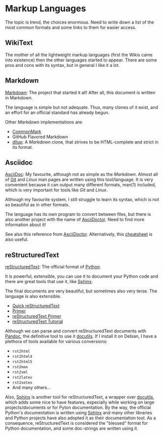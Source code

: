Markup Languages
================

The topic is trend, the choices enormous.  Need to write down a list of the most
common formats and some links to them for easier access.

## WikiText

The mother of all the lightweight markup languages (first the Wikis came into existence)
then the other languages started to appear.  There are some pros and cons with its syntax,
but in general I like it a lot.

[wikitext]:	https://en.wikipedia.org/wiki/Wiki#Editing


## Markdown

[Markdown]:
The project that started it all!  After all, this document is written in Markdown.

The language is simple but not adequate.  Thus, many clones of it exist, and an effort
for an official standard has already begun.

Other *Markdown* implementations are:

   * [CommonMark]
   * GitHub Flavored Markdown
   * [dllup][dllup]:
   A *Markdown* clone, that strives to be HTML-complete and strict in its format.

[Markdown]:	http://daringfireball.net/projects/markdown/
[CommonMark]:	http://commonmark.org/
[dllup]:	http://www.dllu.net/programming/dllup/


## Asciidoc

[AsciiDoc]:
My favourite, although not as simple as the *Markdown*.
Almost all of [Git] and *Linux* man pages are written using this
tool/language.  It is very convenient because it can output many different formats,
man(1) included, which is very important for tools like *Git* and *Linux*.

Although my favourite system, I still struggle to learn its syntax, which is not so
beautiful as in other formats.

The language has its own program to convert between files, but there is also
another project with the name of [AsciiDoctor].  Need to find more
information about it!

See also this reference from [AsciiDoctor][asciidoc-ref].
Alternatively, this [cheatsheet][ascii-cheat] is also useful.

[AsciiDoc]:	http://asciidoc.org/
[asciidoc-old]:	http://www.methods.co.nz/asciidoc/
[ascii-cheat]:	https://powerman.name/doc/asciidoc
[asciidoc-ref]:	http://asciidoctor.org/docs/asciidoc-writers-guide/
[AsciiDoctor]:	http://asciidoctor.org/
[Git]:		http://git-scm.com/


## reStructuredText

[reStructuredText][rst]:
The official format of [Python].

It is powerful, extensible, you can use it to document your Python code and there are
great tools that use it, like [Sphinx].

The final documents are very beautiful, but sometimes also very terse.
The language is also extensible.

 * [Quick reStructuredText][quick-rst]
 * [Primer][rst-primer-1]
 * [reStructuredText Primer][rst-primer-2]
 * [reStructuredText Tutorial][rst-tut-1]

Although we can parse and convert reStructuredText documents with
[Pandoc], the definitive tool to use it [docutils].
If I install it on Debian, I have a plethora of tools available for various
conversions:

 - `rst2html`
 - `rst2html4`
 - `rst2html5`
 - `rst2man`
 - `rst2xml`
 - `rst2latex`
 - `rst2xetex`
 - And many others...

Also, [Sphinx] is another tool for reStructuredText, a wrapper over
[docutils], which adds some nice to have features, especially while
working on large projects/documents or for Pyton documentation.  By the way,
the official Python's documentation is written using [Sphinx] and many
other libraries and Python projects have also adopted it as their documentation
tool.  As a consequence, reStructuredText is considered the "blessed" format for
Python documentation, and some doc-strings are written using it.

[rst]:		http://docutils.sourceforge.net/docs/ref/rst/restructuredtext.html
[quick-rst]:	http://docutils.sourceforge.net/docs/user/rst/quickref.html
[rst-primer-1]:	http://docutils.sourceforge.net/docs/user/rst/quickstart.html
[rst-primer-2]:	http://www.sphinx-doc.org/en/stable/rest.html
[rst-tut-1]:	https://www.devdungeon.com/content/restructuredtext-rst-tutorial-0
[docutils]:	http://docutils.sourceforge.net/
[Sphinx]:	http://sphinx-doc.org/
[Python]:	http://www.python.org
[Pandoc]:	https://pandoc.org/
